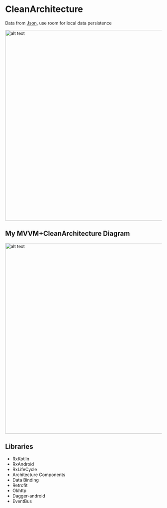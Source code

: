 # CleanArchitecture
Data from [Json](https://gist.githubusercontent.com/chuliangyang/c1f004cb7f447ee5ccd6433bcb56d5af/raw/df3a570c9a0976e43b799be96da59186fc918ea7/CityList.json), use room for local data persistence

<img src="../master/picture/CleanArchitecture.jpg" alt="alt text" height="611">

## My MVVM+CleanArchitecture Diagram
<img src="../master/picture/MVVM+CleanArchitecture.png" alt="alt text" height="611">

## Libraries
* RxKotlin
* RxAndroid
* RxLifeCycle
* Architecture Components
* Data Binding
* Retrofit
* Okhttp
* Dagger-android
* EventBus

